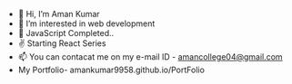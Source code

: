 - 👋 Hi, I’m Aman Kumar
- 👀 I’m interested in web development
- 🌱 JavaScript Completed..
- ✌  Starting React Series
- 📫 You can contacat me on my e-mail ID - amancollege04@gmail.com
- My Portfolio- amankumar9958.github.io/PortFolio

<!---
AmanKumar9958/AmanKumar9958 is a ✨ special ✨ repository because its `README.md` (this file) appears on your GitHub profile.
You can click the Preview link to take a look at your changes.
--->
